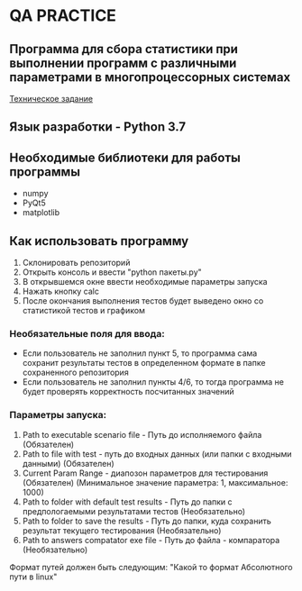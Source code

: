 # QA PRACTICE
## Программа для сбора статистики при выполнении программ с различными параметрами в многопроцессорных системах
[Техническое задание](https://docs.google.com/document/d/1JwbmkZAbK60ULANLYe0h7OMhNgVCNzGD975bmAHc-44/edit)
## Язык разработки - Python 3.7
## Необходимые библиотеки для работы программы
* numpy
* PyQt5
* matplotlib

## Как использовать программу
1. Склонировать репозиторий 
2. Открыть консоль и ввести "python пакеты.py"
3. В открывшемся окне ввести необходимые параметры запуска
4. Нажать кнопку calc
5. После окончания выполнения тестов будет выведено окно со статистикой тестов и графиком
### Необязательные поля для ввода:
* Если пользователь не заполнил пункт 5, то программа сама сохранит результаты тестов в определенном формате в папке сохраненного репозитория
* Если пользователь не заполнил пункты 4/6, то тогда программа не будет проверять корректность посчитанных значений


### Параметры запуска:
1. Path to executable scenario file - Путь до исполняемого файла (Обязателен)
2. Path to file with test - путь до входных данных (или папки с входными данными) (Обязателен)
3. Current Param Range - диапозон параметров для тестирования (Обязателен) 
(Минимальное значение параметра: 1, максимальное: 1000)
4. Path to folder with default test results - Путь до папки с предпологаемыми результатами тестов (Необязательно)
5. Path to folder to save the results - Путь до папки, куда сохранить результат текущего тестирования (Необязательно)
6. Path to answers compatator exe file - Путь до файла - компаратора (Необязательно)

Формат путей должен быть следующим: "Какой то формат Абсолютного пути в linux"
